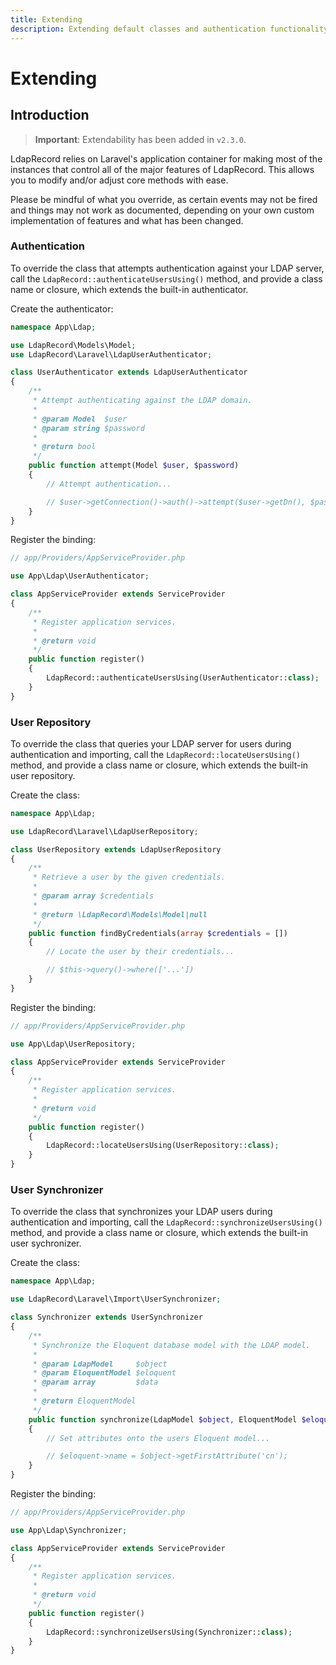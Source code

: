 ```yaml
---
title: Extending
description: Extending default classes and authentication functionality
---
```


# Extending

## Introduction

> **Important**: Extendability has been added in `v2.3.0`.

LdapRecord relies on Laravel's application container for making most of the
instances that control all of the major features of LdapRecord. This
allows you to modify and/or adjust core methods with ease.

Please be mindful of what you override, as certain events may not be fired
and things may not work as documented, depending on your own custom
implementation of features and what has been changed.

### Authentication

To override the class that attempts authentication against your LDAP server,
call the `LdapRecord::authenticateUsersUsing()` method, and provide
a class name or closure, which extends the built-in authenticator.

Create the authenticator:

```php
namespace App\Ldap;

use LdapRecord\Models\Model;
use LdapRecord\Laravel\LdapUserAuthenticator;

class UserAuthenticator extends LdapUserAuthenticator
{
    /**
     * Attempt authenticating against the LDAP domain.
     *
     * @param Model  $user
     * @param string $password
     *
     * @return bool
     */
    public function attempt(Model $user, $password)
    {
        // Attempt authentication...

        // $user->getConnection()->auth()->attempt($user->getDn(), $password)...
    }
}
```

Register the binding:

```php
// app/Providers/AppServiceProvider.php

use App\Ldap\UserAuthenticator;

class AppServiceProvider extends ServiceProvider
{
    /**
     * Register application services.
     *
     * @return void
     */
    public function register()
    {
        LdapRecord::authenticateUsersUsing(UserAuthenticator::class);
    }
}
```

### User Repository

To override the class that queries your LDAP server for users during authentication
and importing, call the `LdapRecord::locateUsersUsing()` method, and provide
a class name or closure, which extends the built-in user repository.

Create the class:

```php
namespace App\Ldap;

use LdapRecord\Laravel\LdapUserRepository;

class UserRepository extends LdapUserRepository
{
    /**
     * Retrieve a user by the given credentials.
     *
     * @param array $credentials
     *
     * @return \LdapRecord\Models\Model|null
     */
    public function findByCredentials(array $credentials = [])
    {
        // Locate the user by their credentials...

        // $this->query()->where(['...'])
    }
}
```

Register the binding:

```php
// app/Providers/AppServiceProvider.php

use App\Ldap\UserRepository;

class AppServiceProvider extends ServiceProvider
{
    /**
     * Register application services.
     *
     * @return void
     */
    public function register()
    {
        LdapRecord::locateUsersUsing(UserRepository::class);
    }
}
```

### User Synchronizer

To override the class that synchronizes your LDAP users during authentication and
importing, call the `LdapRecord::synchronizeUsersUsing()` method, and provide
a class name or closure, which extends the built-in user sychronizer.

Create the class:

```php
namespace App\Ldap;

use LdapRecord\Laravel\Import\UserSynchronizer;

class Synchronizer extends UserSynchronizer
{
    /**
     * Synchronize the Eloquent database model with the LDAP model.
     *
     * @param LdapModel     $object
     * @param EloquentModel $eloquent
     * @param array         $data
     *
     * @return EloquentModel
     */
    public function synchronize(LdapModel $object, EloquentModel $eloquent, array $data = [])
    {
        // Set attributes onto the users Eloquent model...

        // $eloquent->name = $object->getFirstAttribute('cn');
    }
}
```

Register the binding:

```php
// app/Providers/AppServiceProvider.php

use App\Ldap\Synchronizer;

class AppServiceProvider extends ServiceProvider
{
    /**
     * Register application services.
     *
     * @return void
     */
    public function register()
    {
        LdapRecord::synchronizeUsersUsing(Synchronizer::class);
    }
}
```
